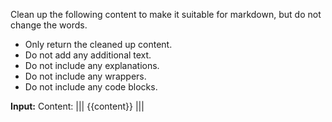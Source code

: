 Clean up the following content to make it suitable for markdown, but do not change the words.

- Only return the cleaned up content.
- Do not add any additional text.
- Do not include any explanations.
- Do not include any wrappers.
- Do not include any code blocks.

**Input:**
Content:
|||
{{content}}
|||
